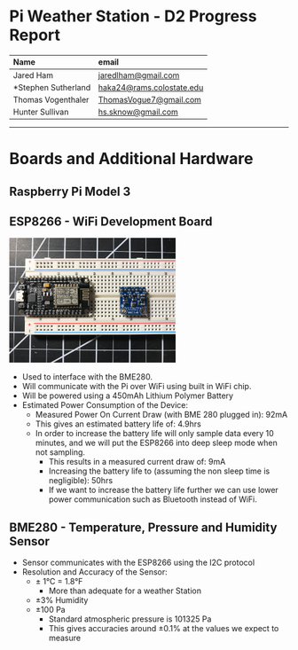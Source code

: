 # Pi Weather Station - D2 Progress Report

| Name | email     |
| :------------- | :------------- |
| Jared Ham      | jaredlham@gmail.com      |
| \*Stephen Sutherland | haka24@rams.colostate.edu |
| Thomas Vogenthaler | ThomasVogue7@gmail.com |
| Hunter Sullivan     | hs.sknow@gmail.com   |

---

# Boards and Additional Hardware

## Raspberry Pi Model 3

## ESP8266 - WiFi Development Board

<img src="ESP8266WithBME280.jpg" width="300">

* Used to interface with the BME280.
* Will communicate with the Pi over WiFi using built in WiFi chip.
* Will be powered using a 450mAh Lithium Polymer Battery
* Estimated Power Consumption of the Device:
    * Measured Power On Current Draw (with BME 280 plugged in): 92mA
    * This gives an estimated battery life of: 4.9hrs
    * In order to increase the battery life will only sample data every 10 minutes, and we will put the ESP8266 into deep sleep mode when not sampling.
        * This results in a measured current draw of: 9mA
        * Increasing the battery life to (assuming the non sleep time is negligible): 50hrs
        * If we want to increase the battery life further we can use lower power communication such as Bluetooth instead of WiFi.


## BME280 - Temperature, Pressure and Humidity Sensor
* Sensor communicates with the ESP8266 using the I2C protocol
* Resolution and Accuracy of the Sensor:
   * ± 1&deg;C = 1.8&deg;F
       * More than adequate for a weather Station
   * ±3% Humidity
   * ±100 Pa
       * Standard atmospheric pressure is 101325 Pa
       * This gives accuracies around ±0.1% at the values we expect to measure
